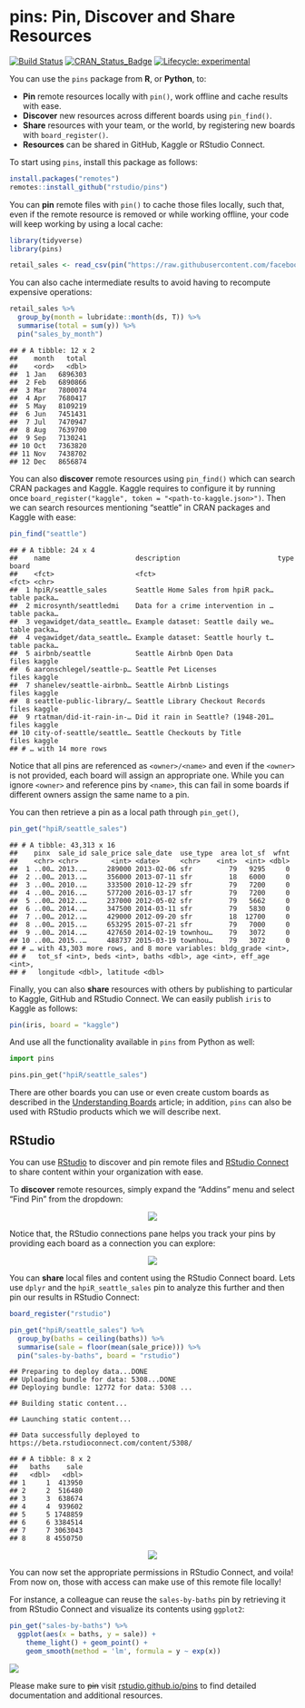 pins: Pin, Discover and Share Resources
================

[![Build
Status](https://travis-ci.org/rstudio/pins.svg?branch=master)](https://travis-ci.org/rstudio/pins)
[![CRAN\_Status\_Badge](https://www.r-pkg.org/badges/version/pins)](https://cran.r-project.org/package=pins)
[![Lifecycle:
experimental](https://img.shields.io/badge/lifecycle-experimental-red.svg)](https://www.tidyverse.org/lifecycle/#experimental)

You can use the `pins` package from **R**, or **Python**, to:

  - **Pin** remote resources locally with `pin()`, work offline and
    cache results with ease.
  - **Discover** new resources across different boards using
    `pin_find()`.
  - **Share** resources with your team, or the world, by registering new
    boards with `board_register()`.
  - **Resources** can be shared in GitHub, Kaggle or RStudio Connect.

To start using `pins`, install this package as follows:

``` r
install.packages("remotes")
remotes::install_github("rstudio/pins")
```

You can **pin** remote files with `pin()` to cache those files locally,
such that, even if the remote resource is removed or while working
offline, your code will keep working by using a local cache:

``` r
library(tidyverse)
library(pins)

retail_sales <- read_csv(pin("https://raw.githubusercontent.com/facebook/prophet/master/examples/example_retail_sales.csv"))
```

You can also cache intermediate results to avoid having to recompute
expensive operations:

``` r
retail_sales %>%
  group_by(month = lubridate::month(ds, T)) %>%
  summarise(total = sum(y)) %>%
  pin("sales_by_month")
```

    ## # A tibble: 12 x 2
    ##    month   total
    ##    <ord>   <dbl>
    ##  1 Jan   6896303
    ##  2 Feb   6890866
    ##  3 Mar   7800074
    ##  4 Apr   7680417
    ##  5 May   8109219
    ##  6 Jun   7451431
    ##  7 Jul   7470947
    ##  8 Aug   7639700
    ##  9 Sep   7130241
    ## 10 Oct   7363820
    ## 11 Nov   7438702
    ## 12 Dec   8656874

You can also **discover** remote resources using `pin_find()` which can
search CRAN packages and Kaggle. Kaggle requires to configure it by
running once `board_register("kaggle", token =
"<path-to-kaggle.json>")`. Then we can search resources mentioning
“seattle” in CRAN packages and Kaggle with ease:

``` r
pin_find("seattle")
```

    ## # A tibble: 24 x 4
    ##    name                     description                        type  board 
    ##    <fct>                    <fct>                              <fct> <chr> 
    ##  1 hpiR/seattle_sales       Seattle Home Sales from hpiR pack… table packa…
    ##  2 microsynth/seattledmi    Data for a crime intervention in … table packa…
    ##  3 vegawidget/data_seattle… Example dataset: Seattle daily we… table packa…
    ##  4 vegawidget/data_seattle… Example dataset: Seattle hourly t… table packa…
    ##  5 airbnb/seattle           Seattle Airbnb Open Data           files kaggle
    ##  6 aaronschlegel/seattle-p… Seattle Pet Licenses               files kaggle
    ##  7 shanelev/seattle-airbnb… Seattle Airbnb Listings            files kaggle
    ##  8 seattle-public-library/… Seattle Library Checkout Records   files kaggle
    ##  9 rtatman/did-it-rain-in-… Did it rain in Seattle? (1948-201… files kaggle
    ## 10 city-of-seattle/seattle… Seattle Checkouts by Title         files kaggle
    ## # … with 14 more rows

Notice that all pins are referenced as `<owner>/<name>` and even if the
`<owner>` is not provided, each board will assign an appropriate one.
While you can ignore `<owner>` and reference pins by `<name>`, this can
fail in some boards if different owners assign the same name to a pin.

You can then retrieve a pin as a local path through `pin_get()`,

``` r
pin_get("hpiR/seattle_sales")
```

    ## # A tibble: 43,313 x 16
    ##    pinx  sale_id sale_price sale_date  use_type  area lot_sf  wfnt
    ##    <chr> <chr>        <int> <date>     <chr>    <int>  <int> <dbl>
    ##  1 ..00… 2013..…     289000 2013-02-06 sfr         79   9295     0
    ##  2 ..00… 2013..…     356000 2013-07-11 sfr         18   6000     0
    ##  3 ..00… 2010..…     333500 2010-12-29 sfr         79   7200     0
    ##  4 ..00… 2016..…     577200 2016-03-17 sfr         79   7200     0
    ##  5 ..00… 2012..…     237000 2012-05-02 sfr         79   5662     0
    ##  6 ..00… 2014..…     347500 2014-03-11 sfr         79   5830     0
    ##  7 ..00… 2012..…     429000 2012-09-20 sfr         18  12700     0
    ##  8 ..00… 2015..…     653295 2015-07-21 sfr         79   7000     0
    ##  9 ..00… 2014..…     427650 2014-02-19 townhou…    79   3072     0
    ## 10 ..00… 2015..…     488737 2015-03-19 townhou…    79   3072     0
    ## # … with 43,303 more rows, and 8 more variables: bldg_grade <int>,
    ## #   tot_sf <int>, beds <int>, baths <dbl>, age <int>, eff_age <int>,
    ## #   longitude <dbl>, latitude <dbl>

Finally, you can also **share** resources with others by publishing to
particular to Kaggle, GitHub and RStudio Connect. We can easily publish
`iris` to Kaggle as follows:

``` r
pin(iris, board = "kaggle")
```

And use all the functionality available in `pins` from Python as well:

``` python
import pins

pins.pin_get("hpiR/seattle_sales")
```

There are other boards you can use or even create custom boards as
described in the [Understanding
Boards](https://rstudio.github.io/pins/articles/boards.html) article; in
addition, `pins` can also be used with RStudio products which we will
describe next.

## RStudio

You can use [RStudio](https://www.rstudio.com/products/rstudio/) to
discover and pin remote files and [RStudio
Connect](https://www.rstudio.com/products/connect/) to share content
within your organization with ease.

To **discover** remote resources, simply expand the “Addins” menu and
select “Find Pin” from the dropdown:

<center>

![](tools/readme/rstudio-discover-pins.png)

</center>

Notice that, the RStudio connections pane helps you track your pins by
providing each board as a connection you can explore:

<center>

![](tools/readme/rstudio-explore-pins.png)

</center>

You can **share** local files and content using the RStudio Connect
board. Lets use `dplyr` and the `hpiR_seattle_sales` pin to analyze this
further and then pin our results in RStudio Connect:

``` r
board_register("rstudio")
```

``` r
pin_get("hpiR/seattle_sales") %>%
  group_by(baths = ceiling(baths)) %>%
  summarise(sale = floor(mean(sale_price))) %>%
  pin("sales-by-baths", board = "rstudio")
```

    ## Preparing to deploy data...DONE
    ## Uploading bundle for data: 5308...DONE
    ## Deploying bundle: 12772 for data: 5308 ...

    ## Building static content...

    ## Launching static content...

    ## Data successfully deployed to https://beta.rstudioconnect.com/content/5308/

    ## # A tibble: 8 x 2
    ##   baths    sale
    ##   <dbl>   <dbl>
    ## 1     1  413950
    ## 2     2  516480
    ## 3     3  638674
    ## 4     4  939602
    ## 5     5 1748859
    ## 6     6 3384514
    ## 7     7 3063043
    ## 8     8 4550750

<center>

![](tools/readme/rstudio-share-pins.png)

</center>

You can now set the appropriate permissions in RStudio Connect, and
voila\! From now on, those with access can make use of this remote file
locally\!

For instance, a colleague can reuse the `sales-by-baths` pin by
retrieving it from RStudio Connect and visualize its contents using
`ggplot2`:

``` r
pin_get("sales-by-baths") %>%
  ggplot(aes(x = baths, y = sale)) +
    theme_light() + geom_point() +
    geom_smooth(method = 'lm', formula = y ~ exp(x))
```

<img src="tools/readme/rstudio-plot-pin-1.png" style="display: block; margin: auto;" />

Please make sure to ~~pin~~ visit
[rstudio.github.io/pins](https://rstudio.github.io/pins/) to find
detailed documentation and additional resources.
